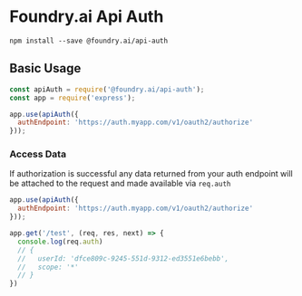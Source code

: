 Foundry.ai Api Auth
===================

```
npm install --save @foundry.ai/api-auth
```

Basic Usage
-----------

```js
const apiAuth = require('@foundry.ai/api-auth');
const app = require('express');

app.use(apiAuth({
  authEndpoint: 'https://auth.myapp.com/v1/oauth2/authorize'
}));
```

### Access Data
If authorization is successful any data returned from your auth endpoint will be attached to the request and made available via `req.auth`
```js
app.use(apiAuth({
  authEndpoint: 'https://auth.myapp.com/v1/oauth2/authorize'
}));

app.get('/test', (req, res, next) => {
  console.log(req.auth)
  // { 
  //   userId: 'dfce809c-9245-551d-9312-ed3551e6bebb', 
  //   scope: '*' 
  // }
})
```